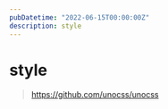 ```yaml
---
pubDatetime: "2022-06-15T00:00:00Z"
description: style
---
```


# style

> https://github.com/unocss/unocss
